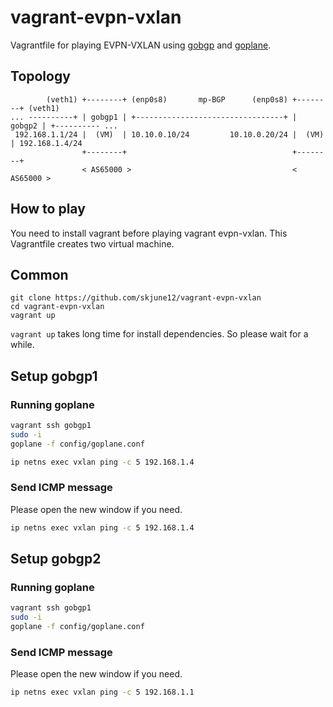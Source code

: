 # vagrant-evpn-vxlan
Vagrantfile for playing EVPN-VXLAN using [gobgp](https://github.com/osrg/gobgp) and [goplane](https://github.com/osrg/goplane).

## Topology

```
        (veth1) +--------+ (enp0s8)       mp-BGP      (enp0s8) +--------+ (veth1)
... ----------+ | gobgp1 | +---------------------------------+ | gobgp2 | +---------- ...
 192.168.1.1/24 |  (VM)  | 10.10.0.10/24         10.10.0.20/24 |  (VM)  | 192.168.1.4/24
                +--------+                                     +--------+
                < AS65000 >                                    < AS65000 >
```

## How to play
You need to install vagrant before playing vagrant evpn-vxlan.
This Vagrantfile creates two virtual machine.

## Common

```
git clone https://github.com/skjune12/vagrant-evpn-vxlan
cd vagrant-evpn-vxlan
vagrant up
```

`vagrant up` takes long time for install dependencies. So please wait for a while.


## Setup gobgp1

### Running goplane

```bash
vagrant ssh gobgp1
sudo -i
goplane -f config/goplane.conf

ip netns exec vxlan ping -c 5 192.168.1.4
```

### Send ICMP message

Please open the new window if you need.

```bash
ip netns exec vxlan ping -c 5 192.168.1.4
```


## Setup gobgp2

### Running goplane

```bash
vagrant ssh gobgp1
sudo -i
goplane -f config/goplane.conf
```

### Send ICMP message

Please open the new window if you need.

```bash
ip netns exec vxlan ping -c 5 192.168.1.1
```

